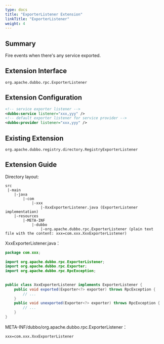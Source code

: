 ```yaml
---
type: docs
title: "ExporterListener Extension"
linkTitle: "ExporterListener"
weight: 4
---
```


## Summary

Fire events when there's any service exported. 

## Extension Interface

`org.apache.dubbo.rpc.ExporterListener`

## Extension Configuration

```xml
<!-- service exporter listener -->
<dubbo:service listener="xxx,yyy" />
<!-- default exporter listener for service provider -->
<dubbo:provider listener="xxx,yyy" />
```

## Existing Extension

`org.apache.dubbo.registry.directory.RegistryExporterListener`

## Extension Guide

Directory layout:

```
src
 |-main
    |-java
        |-com
            |-xxx
                |-XxxExporterListener.java (ExporterListener implementation)
    |-resources
        |-META-INF
            |-dubbo
                |-org.apache.dubbo.rpc.ExporterListener (plain text file with the content: xxx=com.xxx.XxxExporterListener)
```

XxxExporterListener.java：

```java
package com.xxx;
 
import org.apache.dubbo.rpc.ExporterListener;
import org.apache.dubbo.rpc.Exporter;
import org.apache.dubbo.rpc.RpcException;
 
 
public class XxxExporterListener implements ExporterListener {
    public void exported(Exporter<?> exporter) throws RpcException {
        // ...
    }
    public void unexported(Exporter<?> exporter) throws RpcException {
        // ...
    }
}
```

META-INF/dubbo/org.apache.dubbo.rpc.ExporterListener：

```properties
xxx=com.xxx.XxxExporterListener
```

